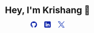 <h1 align="center">Hey, I'm Krishang 👋</h1>

<!-- Social icons section -->
<div align="center">
<a href="https://github.com/kamuikatsurgi"><img src="./assets/logo-social-github.png" width="4%" alt="Main GitHub"></a>
<img src="./assets/logo-transparent.png" width="3%" alt="space">
<a href="https://www.linkedin.com/in/krishang-shah/"><img src="./assets/logo-social-linkedin.png" width="4%" alt="LinkedIn"></a>
<img src="./assets/logo-transparent.png" width="3%" alt="space">
<a href="https://twitter.com/krishang_shah16"><img src="./assets/logo-social-twitter.png" width="4%" alt="Twitter"></a>
</div>